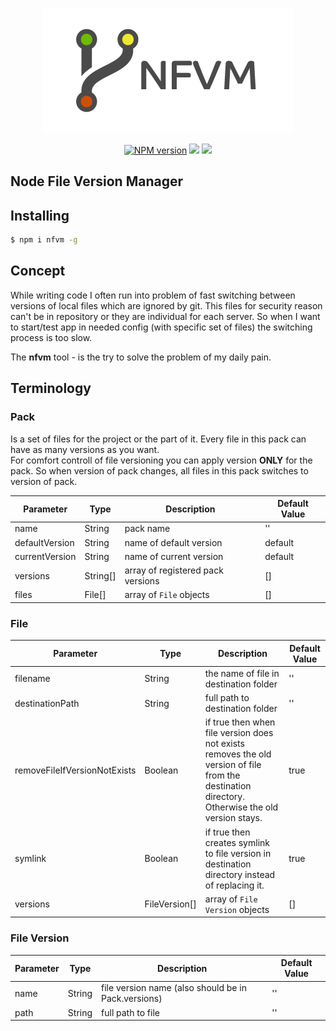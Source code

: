 <p align="center">
  <img src="doc/img/logo.png">
</p>
<p align="center">
  <a href="https://www.npmjs.com/package/nfvm"><img src="https://img.shields.io/npm/v/nfvm.svg?style=flat-square" alt="NPM version"></a>
  <a href="https://www.npmjs.com/package/nfvm"><img src="https://img.shields.io/npm/dt/nfvm.svg?style=flat-square"></a>
  <a href="https://app.codacy.com/app/notmedia/nfvm"><img src="https://img.shields.io/codacy/grade/a81842a26143458abc7764c091c3f697.svg?style=flat-square"/></a>
</p>

## Node File Version Manager

## Installing
```bash
$ npm i nfvm -g
```

## Concept

While writing code I often run into problem of fast switching between versions of local files which are ignored by git. This files for security reason can't be in repository or they are individual for each server.
So when I want to start/test app in needed config (with specific set of files) the switching process is too slow.

The **nfvm** tool - is the try to solve the problem of my daily pain.
## Terminology
### Pack
Is a set of files for the project or the part of it. Every file in this pack can have as many versions as you want.  
For comfort controll of file versioning you can apply version **ONLY** for the pack. So when version of pack changes, all files in this pack switches to version of pack.

| Parameter     | Type    | Description                              | Default Value|
|---------------|---------|------------------------------------------|--------------|
|name|String|pack name|''|
|defaultVersion|String|name of default version|default|
|currentVersion|String|name of current version|default|
|versions|String[]|array of registered pack versions|[]|
|files|File[]|array of `File` objects|[]|
### File
| Parameter     | Type    | Description                              | Default Value|
|---------------|---------|------------------------------------------|--------------|
|filename|String|the name of file in destination folder|''|
|destinationPath|String|full path to destination folder|''|
|removeFileIfVersionNotExists|Boolean|if true then when file version does not exists removes the old version of file from the destination directory. Otherwise the old version stays.|true|
|symlink|Boolean|if true then creates symlink to file version in destination directory instead of replacing it.|true|
|versions|FileVersion[]|array of `File Version` objects|[]|

### File Version
| Parameter     | Type    | Description                              | Default Value|
|---------------|---------|------------------------------------------|--------------|
|name|String|file version name (also should be in Pack.versions)|''|
|path|String|full path to file|''|
